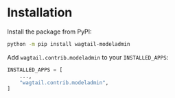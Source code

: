 # Installation

Install the package from PyPI:

```sh
python -m pip install wagtail-modeladmin
```

Add `wagtail.contrib.modeladmin` to your `INSTALLED_APPS`:

```python
INSTALLED_APPS = [
    ...,
    "wagtail.contrib.modeladmin",
]
```
